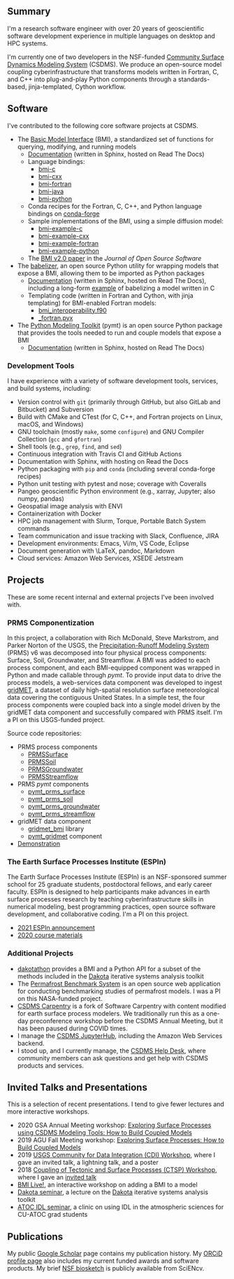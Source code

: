 <div id="inner_content">

## Summary

I'm a research software engineer with over 20 years of geoscientific software
development experience in multiple languages on desktop and HPC systems.

I'm currently one of two developers in the NSF-funded
[Community Surface Dynamics Modeling System](https://csdms.colorado.edu) (CSDMS).
We produce an open-source model coupling cyberinfrastructure
that transforms models written in Fortran, C, and C++ into
plug-and-play Python components through a standards-based, jinja-templated, Cython workflow.

## Software

I've contributed to the following core software projects at CSDMS.

* The [Basic Model Interface](https://github.com/csdms/bmi) (BMI), a
  standardized set of functions for querying, modifying, and running models
    * [Documentation](https://bmi.readthedocs.io/) (written in Sphinx, hosted on Read The Docs)
    * Language bindings:
        * [bmi-c](https://github.com/csdms/bmi-c)
        * [bmi-cxx](https://github.com/csdms/bmi-cxx)
        * [bmi-fortran](https://github.com/csdms/bmi-fortran)
        * [bmi-java](https://github.com/csdms/bmi-java)
        * [bmi-python](https://github.com/csdms/bmi-python)
    * Conda recipes for the Fortran, C, C++, and Python language bindings on [conda-forge](https://github.com/conda-forge?q=bmi&type=&language=)
    * Sample implementations of the BMI, using a simple diffusion model:
        * [bmi-example-c](https://github.com/csdms/bmi-example-c)
        * [bmi-example-cxx](https://github.com/csdms/bmi-example-cxx)
        * [bmi-example-fortran](https://github.com/csdms/bmi-example-fortran)
        * [bmi-example-python](https://github.com/csdms/bmi-example-python)
    * The [BMI v2.0 paper](https://doi.org/10.21105/joss.02317) in the *Journal of Open Source Software*
* The [babelizer](https://github.com/csdms/babelizer/), an open source Python
  utility for wrapping models that expose a BMI, allowing them to be imported as
  Python packages
    * [Documentation](https://babelizer.readthedocs.io) (written in Sphinx, hosted on Read The Docs), including a long-form [example](https://babelizer.readthedocs.io/en/latest/example.html) of babelizing a model written in C
    * Templating code (written in Fortran and Cython, with jinja templating) for BMI-enabled Fortran models:
        * [bmi_interoperability.f90](https://github.com/csdms/babelizer/blob/develop/babelizer/data/%7B%7Bcookiecutter.package_name%7D%7D/%7B%7Bcookiecutter.package_name%7D%7D/lib/bmi_interoperability.f90)
        * [_fortran.pyx](https://github.com/csdms/babelizer/blob/develop/babelizer/data/%7B%7Bcookiecutter.package_name%7D%7D/%7B%7Bcookiecutter.package_name%7D%7D/lib/_fortran.pyx)
* The [Python Modeling Toolkit](https://github.com/csdms/pymt) (pymt) is an open source Python package that
  provides the tools needed to run and couple models that expose a BMI
    * [Documentation](https://pymt.readthedocs.io) (written in Sphinx, hosted on Read The Docs)


### Development Tools

I have experience with a variety of software development tools, services, and build systems,
including:

* Version control with `git` (primarily through GitHub, but also GitLab and Bitbucket) and Subversion
* Build with CMake and CTest (for C, C++, and Fortran projects on Linux, macOS, and Windows)
* GNU toolchain (mostly `make`, some `configure`) and GNU Compiler Collection (`gcc` and `gfortran`)
* Shell tools (e.g., `grep`, `find`, and `sed`)
* Continuous integration with Travis CI and GitHub Actions
* Documentation with Sphinx, with hosting on Read the Docs
* Python packaging with `pip` and `conda` (including several conda-forge recipes)
* Python unit testing with pytest and nose; coverage with Coveralls 
* Pangeo geoscientific Python environment (e.g., xarray, Jupyter; also numpy, pandas)
* Geospatial image analysis with ENVI
* Containerization with Docker
* HPC job management with Slurm, Torque, Portable Batch System commands
* Team communication and issue tracking with Slack, Confluence, JIRA
* Development environments: Emacs, Vi/m, VS Code, Eclipse
* Document generation with \LaTeX, pandoc, Markdown
* Cloud services: Amazon Web Services, XSEDE Jetstream


## Projects

These are some recent internal and external projects I've been involved with.

### PRMS Componentization

In this project,
a collaboration with Rich McDonald, Steve Markstrom, and Parker Norton of the USGS,
the [Precipitation-Runoff Modeling System](https://www.usgs.gov/software/precipitation-runoff-modeling-system-prms) (PRMS) v6
was decomposed into four physical process components:
Surface, Soil, Groundwater, and Streamflow.
A BMI was added to each process component,
and each BMI-equipped component was wrapped in Python
and made callable through *pymt*.
To provide input data to drive the process models,
a web-services data component was developed to ingest [gridMET](http://www.climatologylab.org/gridmet.html),
a dataset of daily high-spatial resolution surface meteorological data
covering the contiguous United States.
In a simple test,
the four process components were coupled back into a single model
driven by the gridMET data component
and successfully compared with PRMS itself.
I'm a PI on this USGS-funded project.

Source code repositories:

* PRMS process components
    * [PRMSSurface](https://github.com/nhm-usgs/bmi-prms6-surface)
    * [PRMSSoil](https://github.com/nhm-usgs/bmi-prms6-soil)
    * [PRMSGroundwater](https://github.com/nhm-usgs/bmi-prms6-groundwater)
    * [PRMSStreamflow](https://github.com/nhm-usgs/bmi-prms6-streamflow)
* PRMS *pymt* components
    * [pymt_prms_surface](https://github.com/pymt-lab/pymt_prms_surface)
    * [pymt_prms_soil](https://github.com/pymt-lab/pymt_prms_soil)
    * [pymt_prms_groundwater](https://github.com/pymt-lab/pymt_prms_groundwater)
    * [pymt_prms_streamflow](https://github.com/pymt-lab/pymt_prms_streamflow)
* gridMET data component
    * [gridmet_bmi](https://github.com/nhm-usgs/gridmet_bmi) library
    * [pymt_gridmet](https://github.com/pymt-lab/pymt_gridmet) component
* [Demonstration](https://github.com/nhm-usgs/bmi-prms-demo)

### The Earth Surface Processes Institute (ESPIn)

The Earth Surface Processes Institute (ESPIn) is an NSF-sponsored summer school
for 25 graduate students, postdoctoral fellows, and early career faculty. ESPIn
is designed to help participants make advances in earth surface processes
research by teaching cyberinfrastructure skills in numerical modeling, best
programming practices, open source software development, and collaborative
coding. I'm a PI on this project.

* [2021 ESPIn announcement](https://csdms.colorado.edu/wiki/ESPIn2021)
* [2020 course materials](https://github.com/csdms/espin)

### Additional Projects

* [dakotathon](https://github.com/csdms/dakotathon) provides a BMI and a Python
  API for a subset of the methods included in the
  [Dakota](https://dakota.sandia.gov/) iterative systems analysis toolkit
* The [Permafrost Benchmark System](https://permamodel.github.io/pbs) is an open
  source web application for conducting benchmarking studies of permafrost
  models. I was a PI on this NASA-funded project.
* [CSDMS Carpentry](https://github.com/csdms/csdms-carpentry) is a fork of
  Software Carpentry with content modified for earth surface process modelers.
  We traditionally run this as a one-day preconference workshop before the CSDMS
  Annual Meeting, but it has been paused during COVID times.
* I manage the [CSDMS JupyterHub](https://csdms.colorado.edu/wiki/JupyterHub),
  including the Amazon Web Services backend.
* I stood up, and I currently manage, the [CSDMS Help Desk](https://github.com/csdms/help-desk/),
  where community members can ask questions and get help with CSDMS products and services.


## Invited Talks and Presentations

This is a selection of recent presentations.
I tend to give fewer lectures and more interactive workshops.

* 2020 GSA Annual Meeting workshop: [Exploring Surface Processes using CSDMS Modeling Tools: How to Build Coupled Models](https://github.com/csdms/gsa-2020)
* 2019 AGU Fall Meeting workshop: [Exploring Surface Processes: How to Build Coupled Models](https://github.com/csdms/agu-2019/)
* 2019 [USGS Community for Data Integration (CDI) Workshop](https://my.usgs.gov/confluence/display/cdi/2019+CDI+Workshop), where I gave an invited talk, a lightning talk, and a poster
* 2018 [Coupling of Tectonic and Surface Processes (CTSP) Workshop](https://csdms.colorado.edu/wiki/Form:Meetingconfirmation), where I gave an [invited talk](https://csdms.colorado.edu/wiki/Presenters-0037)
* [BMI Live!](https://github.io/csdms/bmi-live), an interactive workshop on
  adding a BMI to a model
* [Dakota seminar](https://mdpiper.github.io/dakota-seminar), a lecture on the
  [Dakota](https://dakota.sandia.gov) iterative systems analysis toolkit
* [ATOC IDL seminar](https://mdpiper.github.io/ATOC-IDL-seminar), a clinic on
  using IDL in the atmospheric sciences for CU-ATOC grad students


## Publications

My public [Google Scholar](https://scholar.google.com/citations?user=WoFAT20AAAAJ&hl) page
contains my publication history.
My [ORCiD profile page](https://orcid.org/0000-0001-6418-277X) also includes
my current funded awards and software products.
My brief [NSF biosketch](https://www.ncbi.nlm.nih.gov/myncbi/1hKfjBNRgpD1OC/cv/342791/)
is publicly available from SciENcv.

</div>
